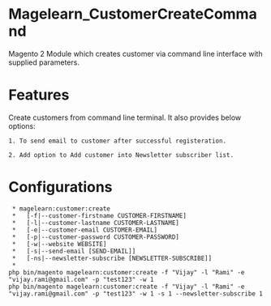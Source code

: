 # Magelearn_CustomerCreateCommand
Magento 2 Module which creates customer via command line interface with supplied parameters.

# Features
Create customers from command line terminal. It also provides below options:

    1. To send email to customer after successful registeration.
    
    2. Add option to Add customer into Newsletter subscriber list.

# Configurations

     * magelearn:customer:create
     *   [-f|--customer-firstname CUSTOMER-FIRSTNAME]
     *   [-l|--customer-lastname CUSTOMER-LASTNAME]
     *   [-e|--customer-email CUSTOMER-EMAIL]
     *   [-p|--customer-password CUSTOMER-PASSWORD]
     *   [-w|--website WEBSITE]
     *   [-s|--send-email [SEND-EMAIL]]
     *   [-ns|--newsletter-subscribe [NEWSLETTER-SUBSCRIBE]]
     *
    php bin/magento magelearn:customer:create -f "Vijay" -l "Rami" -e "vijay.rami@gmail.com" -p "test123" -w 1
    php bin/magento magelearn:customer:create -f "Vijay" -l "Rami" -e "vijay.rami@gmail.com" -p "test123" -w 1 -s 1 --newsletter-subscribe 1
